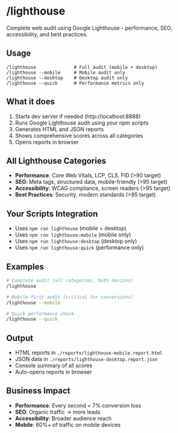 # /lighthouse

Complete web audit using Google Lighthouse - performance, SEO, accessibility, and best practices.

## Usage
```
/lighthouse              # Full audit (mobile + desktop)
/lighthouse --mobile     # Mobile audit only
/lighthouse --desktop    # Desktop audit only  
/lighthouse --quick      # Performance metrics only
```

## What it does
1. Starts dev server if needed (http://localhost:8888)
2. Runs Google Lighthouse audit using your npm scripts
3. Generates HTML and JSON reports
4. Shows comprehensive scores across all categories
5. Opens reports in browser

## All Lighthouse Categories
- **Performance**: Core Web Vitals, LCP, CLS, FID (>90 target)
- **SEO**: Meta tags, structured data, mobile-friendly (>95 target)
- **Accessibility**: WCAG compliance, screen readers (>95 target)
- **Best Practices**: Security, modern standards (>95 target)

## Your Scripts Integration
- Uses `npm run lighthouse` (mobile + desktop)
- Uses `npm run lighthouse:mobile` (mobile only)
- Uses `npm run lighthouse:desktop` (desktop only)
- Uses `npm run lighthouse:quick` (performance only)

## Examples
```bash
# Complete audit (all categories, both devices)
/lighthouse

# Mobile-first audit (critical for conversions)
/lighthouse --mobile

# Quick performance check
/lighthouse --quick
```

## Output
- HTML reports in `./reports/lighthouse-mobile.report.html`
- JSON data in `./reports/lighthouse-desktop.report.json`
- Console summary of all scores
- Auto-opens reports in browser

## Business Impact
- **Performance**: Every second = 7% conversion loss
- **SEO**: Organic traffic → more leads
- **Accessibility**: Broader audience reach
- **Mobile**: 60%+ of traffic on mobile devices